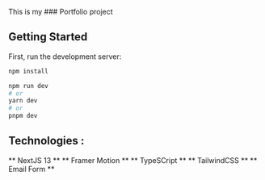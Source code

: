 This is my ### Portfolio project

## Getting Started

First, run the development server:

```bash
npm install

npm run dev
# or
yarn dev
# or
pnpm dev
```

## Technologies :
** NextJS 13 **
** Framer Motion **
** TypeSCript **
** TailwindCSS **
** Email Form **
